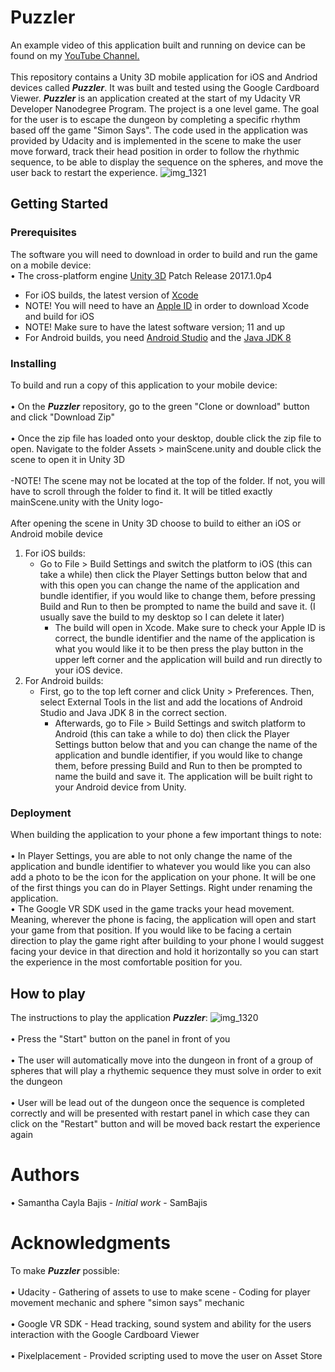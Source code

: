 # Puzzler
An example video of this application built and running on device can be found on my [YouTube Channel.](https://www.youtube.com/channel/UCjgsJBXmN7ZedXu7ZuJCKsA/videos?view_as=subscriber "YouTube")
<br />
<br /> This repository contains a Unity 3D mobile application for iOS and Andriod devices called **_Puzzler_**. It was built and tested using the Google Cardboard Viewer. **_Puzzler_** is an application created at the start of my Udacity VR Developer Nanodegree Program. The project is a one level game. The goal for the user is to escape the dungeon by completing a specific rhythm based off the game "Simon Says". The code used in the application was provided by Udacity and is implemented in the scene to make the user move forward, track their head position in order to follow the rhythmic sequence, to be able to display the sequence on the spheres, and move the user back to restart the experience.
![img_1321](https://user-images.githubusercontent.com/35173600/36050316-10e7aa52-0db4-11e8-88fe-529319343fd0.PNG)
## Getting Started

### Prerequisites
The software you will need to download in order to build and run the game on a mobile device:
<br /> • The cross-platform engine [Unity 3D](https://unity3d.com/unity/qa/patch-releases/2017.1.0p4 "Unity 3D download") Patch Release 2017.1.0p4
<br />
- For iOS builds, the latest version of [Xcode](https://developer.apple.com/download/ "Xcode 9.3 Beta")
- NOTE! You will need to have an [Apple ID](https://appleid.apple.com/account#!&page=create "Developer Account") in order to download Xcode and build for iOS
- NOTE! Make sure to have the latest software version; 11 and up
- For Android builds, you need [Android Studio](https://developer.android.com/studio/index.html "Android Studio download") and the [Java JDK 8](http://www.oracle.com/technetwork/java/javase/downloads/jdk8-downloads-2133151.html "JDK download")

### Installing
To build and run a copy of this application to your mobile device:
<br />
<br /> • On the **_Puzzler_** repository, go to the green "Clone or download" button and click "Download Zip"
<br />
<br /> • Once the zip file has loaded onto your desktop, double click the zip file to open. Navigate to the folder Assets > mainScene.unity and double click the scene to open it in Unity 3D
<br />
<br /> -NOTE! The scene may not be located at the top of the folder. If not, you will have to scroll through the folder to find it. It will be titled exactly mainScene.unity with the Unity logo-
<br />
<br /> After opening the scene in Unity 3D choose to build to either an iOS or Android mobile device
<br />
1. For iOS builds:
   - Go to File > Build Settings and switch the platform to iOS (this can take a while) then click the Player Settings button below that and with this open you can change the name of the application and bundle identifier, if you would like to change them, before pressing Build and Run to then be prompted to name the build and save it. (I usually save the build to my desktop so I can delete it later) 
     - The build will open in Xcode. Make sure to check your Apple ID is correct, the bundle identifier and the name of the application is what you would like it to be then press the play button in the upper left corner and the application will build and run directly to your iOS device.
2. For Android builds:
   - First, go to the top left corner and click Unity > Preferences. Then, select External Tools in the list and add the locations of Android Studio and Java JDK 8 in the correct section.
     - Afterwards, go to File > Build Settings and switch platform to Android (this can take a while to do) then click the Player Settings button below that and you can change the name of the application and bundle identifier, if you would like to change them, before pressing Build and Run to then be prompted to name the build and save it. The application will be built right to your Android device from Unity. 

### Deployment
When building the application to your phone a few important things to note:
<br />
<br /> • In Player Settings, you are able to not only change the name of the application and bundle identifier to whatever you would like you can also add a photo to be the icon for the application on your phone. It will be one of the first things you can do in Player Settings. Right under renaming the application.
<br /> • The Google VR SDK used in the game tracks your head movement. Meaning, wherever the phone is facing, the application will open and start your game from that position. If you would like to be facing a certain direction to play the game right after building to your phone I would suggest facing your device in that direction and hold it horizontally so you can start the experience in the most comfortable position for you.


## How to play
The instructions to play the application **_Puzzler_**:
![img_1320](https://user-images.githubusercontent.com/35173600/36050340-2ca04f88-0db4-11e8-97f8-22c4ff2fb8d6.PNG)
<br />
<br /> • Press the "Start" button on the panel in front of you
<br />
<br /> • The user will automatically move into the dungeon in front of a group of spheres that will play a rhythemic sequence they must solve in order to exit the dungeon
<br />
<br /> • User will be lead out of the dungeon once the sequence is completed correctly and will be presented with restart panel in which case they can click on the "Restart" button and will be moved back restart the experience again
<br />

# Authors
• Samantha Cayla Bajis - _Initial work_ - SamBajis

# Acknowledgments
To make **_Puzzler_** possible:
<br /> 
<br /> • Udacity - Gathering of assets to use to make scene 
                 - Coding for player movement mechanic and sphere "simon says" mechanic
<br /> 
<br /> • Google VR SDK - Head tracking, sound system and ability for the users interaction with the Google Cardboard Viewer
<br /> 
<br /> • Pixelplacement - Provided scripting used to move the user on Asset Store
